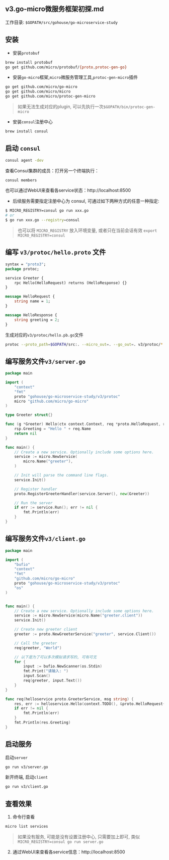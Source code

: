 ## v3.go-micro微服务框架初探.md
工作目录: `$GOPATH/src/gohouse/go-microservice-study`

## 安装
- 安装`protobuf`
```bash
brew install protobuf
go get github.com/micro/protobuf/{proto,protoc-gen-go}
```

- 安装`go-micro`框架,`micro`微服务管理工具,`protoc-gen-micro`插件
```bash
go get github.com/micro/go-micro
go get github.com/micro/micro
go get github.com/micro/protoc-gen-micro
```
> 如果无法生成对应的plugin, 可以先执行一次`$GOPATH/bin/protoc-gen-micro`

- 安装`consul`注册中心
```bash
brew install consul
```

## 启动 `consul`
```bash
consul agent -dev
```
查看Consul集群的成员：打开另一个终端执行：
```bash
consul members
```
也可以通过WebUI来查看各service状态：http://localhost:8500

- 后续服务需要指定注册中心为 consul, 可通过如下两种方式的任意一种指定:  
```sh
$ MICRO_REGISTRY=consul go run xxx.go
# or
$ go run xxx.go --registry=consul
```
> 也可以将 `MICRO_REGISTRY` 放入环境变量, 或者只在当前会话有效 `export MICRO_REGISTRY=consul`  

## 编写 `v3/protoc/hello.proto` 文件
```proto
syntax = "proto3";
package protoc;

service Greeter {
	rpc Hello(HelloRequest) returns (HelloResponse) {}
}

message HelloRequest {
	string name = 1;
}

message HelloResponse {
	string greeting = 2;
}
```
生成对应的`v3/protoc/hello.pb.go`文件
```bash
protoc --proto_path=$GOPATH/src:. --micro_out=. --go_out=. v3/protoc/*.proto 
```

## 编写服务文件`v3/server.go`
```go
package main

import (
	"context"
	"fmt"
	proto "gohouse/go-microservice-study/v3/protoc"
	micro "github.com/micro/go-micro"
)

type Greeter struct{}

func (g *Greeter) Hello(ctx context.Context, req *proto.HelloRequest, rsp *proto.HelloResponse) error {
	rsp.Greeting = "Hello " + req.Name
	return nil
}

func main() {
	// Create a new service. Optionally include some options here.
	service := micro.NewService(
		micro.Name("greeter"),
	)

	// Init will parse the command line flags.
	service.Init()

	// Register handler
	proto.RegisterGreeterHandler(service.Server(), new(Greeter))

	// Run the server
	if err := service.Run(); err != nil {
		fmt.Println(err)
	}
}

```
## 编写服务文件`v3/client.go`
```go
package main

import (
	"bufio"
	"context"
	"fmt"
	"github.com/micro/go-micro"
	proto "gohouse/go-microservice-study/v3/protoc"
	"os"
)


func main() {
	// Create a new service. Optionally include some options here.
	service := micro.NewService(micro.Name("greeter.client"))
	service.Init()

	// Create new greeter client
	greeter := proto.NewGreeterService("greeter", service.Client())

	// Call the greeter
	req(greeter, "World")

	// 以下是为了可以多次模拟请求写的, 可有可无
	for {
		input := bufio.NewScanner(os.Stdin)
		fmt.Print("请输入: ")
		input.Scan()
		req(greeter, input.Text())
	}
}

func req(helloservice proto.GreeterService, msg string) {
	res, err := helloservice.Hello(context.TODO(), &proto.HelloRequest{Name: msg})
	if err != nil {
		fmt.Println(err)
	}
	fmt.Println(res.Greeting)
}
```
## 启动服务
启动`server`
```bash
go run v3/server.go
```
新开终端, 启动`client`
```bash
go run v3/client.go
```

## 查看效果
1. 命令行查看
```bash
micro list services
```
> 如果没有服务, 可能是没有设置注册中心, 只需要加上即可, 类似 `MICRO_REGISTRY=consul go run server.go`
2. 通过WebUI来查看各service信息：http://localhost:8500  

